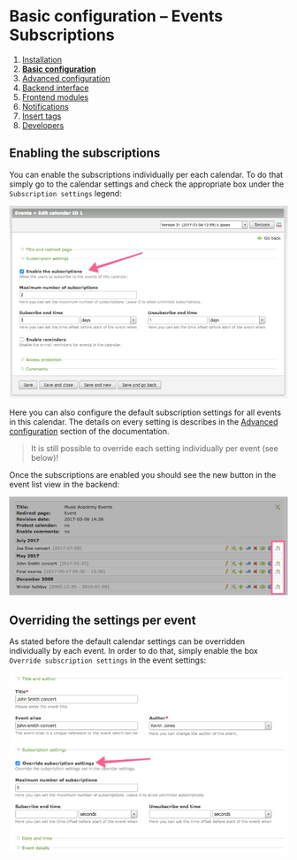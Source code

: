 # Basic configuration – Events Subscriptions

1. [Installation](01-installation.md)
2. [**Basic configuration**](02-basics.md)
3. [Advanced configuration](03-advanced.md)
4. [Backend interface](04-backend.md)
5. [Frontend modules](05-frontend-modules.md)
6. [Notifications](06-notifications.md)
7. [Insert tags](07-insert-tags.md)
8. [Developers](08-developers.md)


## Enabling the subscriptions

You can enable the subscriptions individually per each calendar. To do that simply go to the calendar
settings and check the appropriate box under the `Subscription settings` legend:

![](images/basics-enable.png)

Here you can also configure the default subscription settings for all events in this calendar. The
details on every setting is describes in the [Advanced configuration](03-advanced.md) section
of the documentation.
 
> It is still possible to override each setting individually per event (see below)!

Once the subscriptions are enabled you should see the new button in the event list view in the backend:
 
![](images/basics-subscriptions.png)


## Overriding the settings per event

As stated before the default calendar settings can be overridden individually by each event.
In order to do that, simply enable the box `Override subscription settings` in the event settings:

![](images/basics-override.png)

